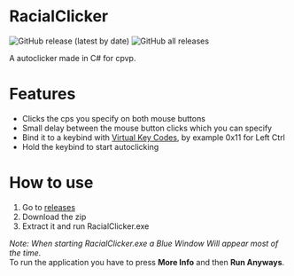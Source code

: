 # RacialClicker
![GitHub release (latest by date)](https://img.shields.io/github/v/release/RacialGamer/AutoClicker-Cpvp?style=plastic)
![GitHub all releases](https://img.shields.io/github/downloads/RacialGamer/AutoClicker-Cpvp/total?style=plastic)

A autoclicker made in C# for cpvp.

# Features
- Clicks the cps you specify on both mouse buttons
- Small delay between the mouse button clicks which you can specify
- Bind it to a keybind with [Virtual Key Codes](https://learn.microsoft.com/en-us/windows/win32/inputdev/virtual-key-codes/ "Virtual Key Codes"), by example 0x11 for Left Ctrl
- Hold the keybind to start autoclicking

# How to use 
1. Go to [releases](https://github.com/RacialGamer/AutoClicker-Cpvp/releases/latest/ "Latest Release")
2. Download the zip
3. Extract it and run RacialClicker.exe

 *Note: When starting RacialClicker.exe a Blue Window Will appear most of the time.* \
 To run the application you have to press **More Info** and then **Run Anyways**.
